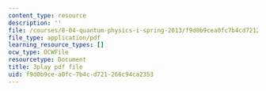 ```yaml
---
content_type: resource
description: ''
file: /courses/8-04-quantum-physics-i-spring-2013/f9d0b9cea0fc7b4cd721266c94ca2353_qu-jyrwW6hw.pdf
file_type: application/pdf
learning_resource_types: []
ocw_type: OCWFile
resourcetype: Document
title: 3play pdf file
uid: f9d0b9ce-a0fc-7b4c-d721-266c94ca2353
---
```

